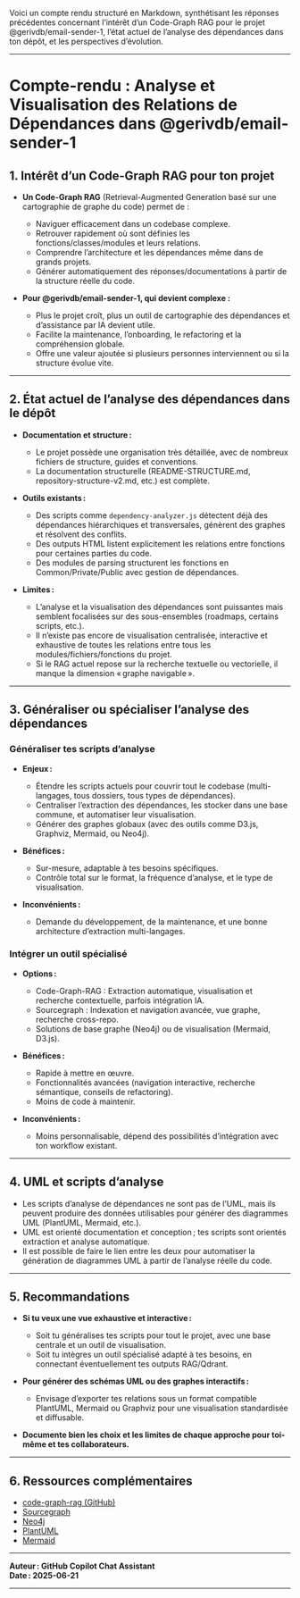 Voici un compte rendu structuré en Markdown, synthétisant les réponses précédentes concernant l’intérêt d’un Code-Graph RAG pour le projet @gerivdb/email-sender-1, l’état actuel de l’analyse des dépendances dans ton dépôt, et les perspectives d’évolution.

---

# Compte-rendu : Analyse et Visualisation des Relations de Dépendances dans @gerivdb/email-sender-1

## 1. Intérêt d’un Code-Graph RAG pour ton projet

- **Un Code-Graph RAG** (Retrieval-Augmented Generation basé sur une cartographie de graphe du code) permet de :
  - Naviguer efficacement dans un codebase complexe.
  - Retrouver rapidement où sont définies les fonctions/classes/modules et leurs relations.
  - Comprendre l’architecture et les dépendances même dans de grands projets.
  - Générer automatiquement des réponses/documentations à partir de la structure réelle du code.

- **Pour @gerivdb/email-sender-1, qui devient complexe :**
  - Plus le projet croît, plus un outil de cartographie des dépendances et d’assistance par IA devient utile.
  - Facilite la maintenance, l’onboarding, le refactoring et la compréhension globale.
  - Offre une valeur ajoutée si plusieurs personnes interviennent ou si la structure évolue vite.

---

## 2. État actuel de l’analyse des dépendances dans le dépôt

- **Documentation et structure :**
  - Le projet possède une organisation très détaillée, avec de nombreux fichiers de structure, guides et conventions.
  - La documentation structurelle (README-STRUCTURE.md, repository-structure-v2.md, etc.) est complète.

- **Outils existants :**
  - Des scripts comme `dependency-analyzer.js` détectent déjà des dépendances hiérarchiques et transversales, génèrent des graphes et résolvent des conflits.
  - Des outputs HTML listent explicitement les relations entre fonctions pour certaines parties du code.
  - Des modules de parsing structurent les fonctions en Common/Private/Public avec gestion de dépendances.

- **Limites :**
  - L’analyse et la visualisation des dépendances sont puissantes mais semblent focalisées sur des sous-ensembles (roadmaps, certains scripts, etc.).
  - Il n’existe pas encore de visualisation centralisée, interactive et exhaustive de toutes les relations entre tous les modules/fichiers/fonctions du projet.
  - Si le RAG actuel repose sur la recherche textuelle ou vectorielle, il manque la dimension « graphe navigable ».

---

## 3. Généraliser ou spécialiser l’analyse des dépendances

### Généraliser tes scripts d’analyse

- **Enjeux :**
  - Étendre les scripts actuels pour couvrir tout le codebase (multi-langages, tous dossiers, tous types de dépendances).
  - Centraliser l’extraction des dépendances, les stocker dans une base commune, et automatiser leur visualisation.
  - Générer des graphes globaux (avec des outils comme D3.js, Graphviz, Mermaid, ou Neo4j).

- **Bénéfices :**
  - Sur-mesure, adaptable à tes besoins spécifiques.
  - Contrôle total sur le format, la fréquence d’analyse, et le type de visualisation.

- **Inconvénients :**
  - Demande du développement, de la maintenance, et une bonne architecture d’extraction multi-langages.

### Intégrer un outil spécialisé

- **Options :**
  - Code-Graph-RAG : Extraction automatique, visualisation et recherche contextuelle, parfois intégration IA.
  - Sourcegraph : Indexation et navigation avancée, vue graphe, recherche cross-repo.
  - Solutions de base graphe (Neo4j) ou de visualisation (Mermaid, D3.js).

- **Bénéfices :**
  - Rapide à mettre en œuvre.
  - Fonctionnalités avancées (navigation interactive, recherche sémantique, conseils de refactoring).
  - Moins de code à maintenir.

- **Inconvénients :**
  - Moins personnalisable, dépend des possibilités d’intégration avec ton workflow existant.

---

## 4. UML et scripts d’analyse

- Les scripts d’analyse de dépendances ne sont pas de l’UML, mais ils peuvent produire des données utilisables pour générer des diagrammes UML (PlantUML, Mermaid, etc.).
- UML est orienté documentation et conception ; tes scripts sont orientés extraction et analyse automatique.
- Il est possible de faire le lien entre les deux pour automatiser la génération de diagrammes UML à partir de l’analyse réelle du code.

---

## 5. Recommandations

- **Si tu veux une vue exhaustive et interactive :**
  - Soit tu généralises tes scripts pour tout le projet, avec une base centrale et un outil de visualisation.
  - Soit tu intègres un outil spécialisé adapté à tes besoins, en connectant éventuellement tes outputs RAG/Qdrant.

- **Pour générer des schémas UML ou des graphes interactifs :**
  - Envisage d’exporter tes relations sous un format compatible PlantUML, Mermaid ou Graphviz pour une visualisation standardisée et diffusable.

- **Documente bien les choix et les limites de chaque approche pour toi-même et tes collaborateurs.**

---

## 6. Ressources complémentaires

- [code-graph-rag (GitHub)](https://github.com/vitali87/code-graph-rag)
- [Sourcegraph](https://sourcegraph.com/)
- [Neo4j](https://neo4j.com/)
- [PlantUML](https://plantuml.com/fr/)
- [Mermaid](https://mermaid-js.github.io/)

---

**Auteur : GitHub Copilot Chat Assistant**  
**Date : 2025-06-21**

---
